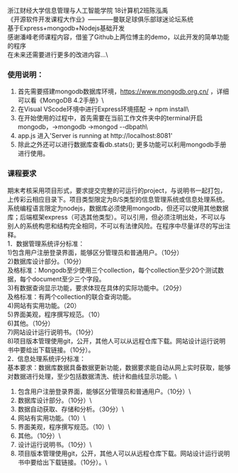 浙江财经大学信息管理与人工智能学院 18计算机2班陈泓禹\
《开源软件开发课程大作业》————曼联足球俱乐部球迷论坛系统\
基于Express+mongodb+Nodejs基础开发\
感谢潘峰老师课程内容，借鉴了Github上两位博主的demo，以此开发的简单功能的程序\
在未来还需要进行更多的改进内容...\


### 使用说明：
1. 首先需要搭建mongodb数据库环境，https://www.mongodb.org.cn/ ，详细可以看《MongoDB 4.2手册》\
2. 在Visual VScode环境中进行Express环境搭配 -> npm install\
3. 在开始使用的过程中，首先需要在当前工作文件夹中的terminal开启mongodb，->mongodb ->mongod --dbpath\
4. app.js 进入'Server is running at http://localhost:8081'
5. 除此之外还可以进行数据库查看db.stats(); 更多功能可以利用mongodb手册进行使用。

### 课程要求
期末考核采用项目形式，要求提交完整的可运行的project，与说明书一起打包，上传彩云相应目录下。项目类型限定为B/S类型的信息管理系统或信息处理系统。系统编程语言限定为nodejs，数据库必须使用mongodb，但还可以使用其他数据库；后端框架express（可选其他类型）。可以引用，但必须注明出处，不可以与别人的系统构思和结构完全相同，不可以有法律风险。在程序中尽量详尽的写出注释。\
1．数据管理系统评分标准：\
1)包含用户注册登录界面，能够区分管理员和普通用户。（10分）\
2)数据库设计部分。（10分）\
及格标准：Mongodb至少使用三个collection，每个collection至少20个测试数据，每个document至少三个字段。\
3)有数据查询显示功能，要求体现在具体的实际功能中。（20分）\
及格标准：有两个collection的联合查询功能。\
4)网站有实用功能。（20）\
5)界面美观，程序撰写规范。（10）\
6)其他。（10分）\
7)网站设计运行说明书。（10分）\
8)项目版本管理使用git，公开，其他人可以从远程仓库下载。网站设计运行说明书中要给出下载链接。（10分）。\
2．信息处理系统评分标准：\
基本要求：数据库数据具备数据更新功能，数据要求能自动从网上实时获取，能够对数据进行处理，至少包括数据清洗、统计和曲线显示功能。\
1)	包含用户注册登录界面，能够区分管理员和普通用户。（10分）\
2)	数据库设计部分。（10分）\
3)	数据自动获取、存储和分析。（30分）\
4)	网站有实用功能。（10）\
5)	界面美观，程序撰写规范。（10）\
6)	其他。（10分）\
7)	设计运行说明书。（10分）\
8) 项目版本管理使用git，公开，其他人可以从远程仓库下载。网站设计运行说明书中要给出下载链接。（10分）。\
